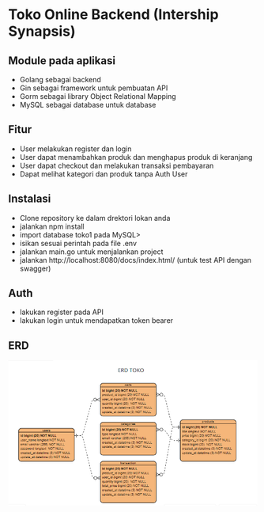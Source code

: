 <h1><strong>Toko Online Backend (Intership Synapsis)</strong></h1>

<h2>Module pada aplikasi</h2>
<ul>
  <li>Golang sebagai backend</li>
  <li>Gin sebagai framework untuk pembuatan API</li>
  <li>Gorm sebagai library Object Relational Mapping</li>
  <li>MySQL sebagai database untuk database</li>
</ul>

<h2><strong>Fitur</strong></h2>
<ul>
  <li>User melakukan register dan login</li>
  <li>User dapat menambahkan produk dan menghapus produk di keranjang</li>
  <li>User dapat checkout dan melakukan transaksi pembayaran</li>
  <li>Dapat melihat kategori dan produk tanpa Auth User</li>
</ul>

<h2>Instalasi</h2>
<ul>
  <li>Clone repository ke dalam drektori lokan anda</li>
  <li>jalankan npm install</li>
  <li>import database toko1 pada MySQL>
  <li>isikan sesuai perintah pada file .env</li>
  <li>jalankan main.go untuk menjalankan project</li>
  <li>jalankan http://localhost:8080/docs/index.html/ (untuk test API dengan swagger)</li>
</ul>

<h2>Auth</h2>
<ul>
  <li>lakukan register pada API</li>
  <li>lakukan login untuk mendapatkan token bearer</li>
</ul>

<h2>ERD</h2>
<img src="https://github.com/dimaskuntoaji/toko/blob/main/erd.PNG">


